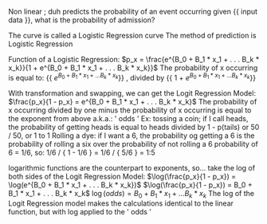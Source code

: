 Non linear ; duh
predicts the probability of an event occurring
		given {{ input data }}, what is the probability of admission?

The curve is called a Logistic Regression curve
The method of prediction is Logistic Regression

Function of a Logistic Regression:
$p_x = \frac{e^{B_0 + B_1 * x_1 + . . . B_k * x_k}}{1 + e^{B_0 + B_1 * x_1 + . . . B_k * x_k}}$
			The probability of x occurring is equal to: {{ $e^{B_0 + B_1 * x_1 + . . . B_k * x_k}$}} , divided by {{ 1 + $e^{B_0 + B_1 * x_1 + . . . B_k * x_k}$}}


With transformation and swapping, we can get the Logit Regression Model:
$\frac{p_x}{1 - p_x} = e^{B_0 + B_1 * x_1 + . . . B_k * x_k}$
			The probability of x occurring divided by one minus the probability of x occurring is equal to the exponent from above
			a.k.a.: ' odds '
						Ex: tossing a coin;
								if I call heads, the probability of getting heads is equal to heads divided by 1 - p(tails)
								or 50 / 50, 
								or 1 to 1
						Rolling a dye:
								if I want a 6, the probability og getting a 6 is the probability of rolling a six over the probability of not rolling a 6
								probability of 6 = 1/6, so:
								1/6 / { 1 - 1/6 } = 1/6 / { 5/6 } = 1:5

logarithmic functions are the counterpart to exponents, so...
take the log of both sides of the Logit Regression Model:
$\log(\frac{p_x}{1 - p_x}) = \log(e^{B_0 + B_1 * x_1 + . . . B_k * x_k})$
$\log(\frac{p_x}{1 - p_x}) = B_0 + B_1 * x_1 + . . . B_k * x_k$
$\log(odds) = B_0 + B_1 * x_1 + . . . B_k * x_k$
			The log of the Logit Regression model makes the calculations identical to the linear function, but with log applied to the ' odds '